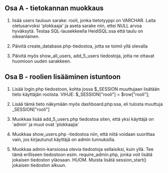 ## Osa A - tietokannan muokkaus

1. lisää users tauluun sarake: rooli, jonka tietotyyppi on VARCHAR. Laita oletusarvoksi 'plokkaaja' ja aseta sarake niin, ettei NULL arvoa hyväksytä. Testaa SQL-lausekkeella HeidiSQL:ssa että taulu on oikeanlainen.

2. Päivitä create_database.php-tiedostoa, jotta se toimii yllä olevalla 

3. Päivitä myös show_all_users, add_5_users tiedostoja, jotta ne ottavat huomioon uuden sarakkeen.


## Osa B - roolien lisääminen istuntoon

1. Lisää login.php tiedostoon, kohta jossa $_SESSION muuttujaan lisätään tieto käyttäjän roolista.
VIHJE:  $_SESSION["rooli"] = $row["rooli"];

2. Lisää tämä tieto näkymään myös dashboard.php:ssa, eli tulosta muuttuja _SESSION["rooli"]

3. Muokkaa lisää add_5_users.php tiedostoa siten, että yksi käyttäjä on 'admin' ja muut ovat 'plokkaajia'

4. Muokkaa show_users.php -tiedostoa niin, että niitä voidaan suorittaa vain, jos kirjautunut käyttäjä on admin tunnuksilla. 

5. Muokkaa admin-kansiossa olevia tiedostoja sellaisiksi, kuin yllä. Tee tämä erilliseen tiedostoon esim. require_admin.php, jonka voit lisätä jokaisen tiedoston yläosaan. HUOM. Muista lisätä session_start() jokaisen tiedoston alkuun.
